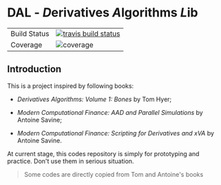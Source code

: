 # DAL - *D*erivatives *A*lgorithms *L*ib

<table>
<tr>
  <td>Build Status</td>
  <td>
    <a href="https://travis-ci.org/wegamekinglc/dal">
    <img src="https://travis-ci.org/wegamekinglc/dal.svg?branch=master" alt="travis build status" />
    </a>
  </td>
</tr>
<tr>
  <td>Coverage</td>
  <td><img src="https://coveralls.io/repos/wegamekinglc/dal/badge.svg?branch=master" alt="coverage" /></td>
</tr>
</table>


## Introduction

This is a project inspired by following books:

* *Derivatives Algorithms:  Volume 1: Bones* by Tom Hyer; 
  
* *Modern Computational Finance: AAD and Parallel Simulations* by Antoine Savine;

* *Modern Computational Finance: Scripting for Derivatives and xVA* by Antoine Savine.

At current stage, this codes repository is simply for prototyping and practice. Don't use them in serious situation.

> Some codes are directly copied from Tom and Antoine's books 

